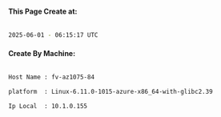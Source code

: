 
   
#### This Page Create at:

```bash

2025-06-01 - 06:15:17 UTC

```

#### Create By Machine:

```bash

Host Name : fv-az1075-84

platform  : Linux-6.11.0-1015-azure-x86_64-with-glibc2.39

Ip Local  : 10.1.0.155

```

